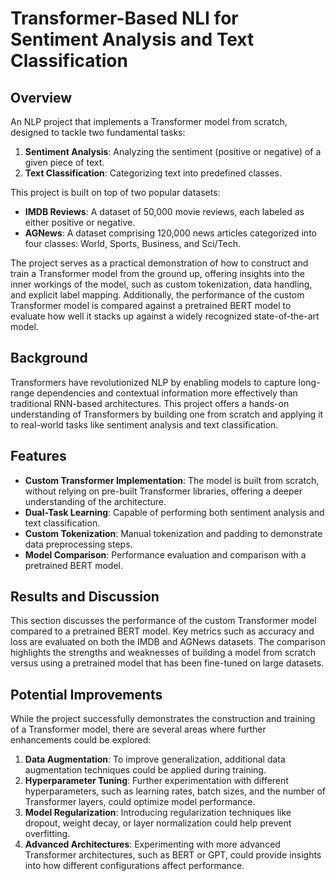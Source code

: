 # Transformer-Based NLI for Sentiment Analysis and Text Classification

## Overview

An NLP project that implements a Transformer model from scratch, designed to tackle two fundamental tasks:
1. **Sentiment Analysis**: Analyzing the sentiment (positive or negative) of a given piece of text.
2. **Text Classification**: Categorizing text into predefined classes.

This project is built on top of two popular datasets:
- **IMDB Reviews**: A dataset of 50,000 movie reviews, each labeled as either positive or negative.
- **AGNews**: A dataset comprising 120,000 news articles categorized into four classes: World, Sports, Business, and Sci/Tech.

The project serves as a practical demonstration of how to construct and train a Transformer model from the ground up, offering insights into the inner workings of the model, such as custom tokenization, data handling, and explicit label mapping. Additionally, the performance of the custom Transformer model is compared against a pretrained BERT model to evaluate how well it stacks up against a widely recognized state-of-the-art model.

## Background

Transformers have revolutionized NLP by enabling models to capture long-range dependencies and contextual information more effectively than traditional RNN-based architectures. This project offers a hands-on understanding of Transformers by building one from scratch and applying it to real-world tasks like sentiment analysis and text classification.

## Features

- **Custom Transformer Implementation**: The model is built from scratch, without relying on pre-built Transformer libraries, offering a deeper understanding of the architecture.
- **Dual-Task Learning**: Capable of performing both sentiment analysis and text classification.
- **Custom Tokenization**: Manual tokenization and padding to demonstrate data preprocessing steps.
- **Model Comparison**: Performance evaluation and comparison with a pretrained BERT model.

## Results and Discussion

This section discusses the performance of the custom Transformer model compared to a pretrained BERT model. Key metrics such as accuracy and loss are evaluated on both the IMDB and AGNews datasets. The comparison highlights the strengths and weaknesses of building a model from scratch versus using a pretrained model that has been fine-tuned on large datasets.

## Potential Improvements

While the project successfully demonstrates the construction and training of a Transformer model, there are several areas where further enhancements could be explored:

1. **Data Augmentation**: To improve generalization, additional data augmentation techniques could be applied during training.
2. **Hyperparameter Tuning**: Further experimentation with different hyperparameters, such as learning rates, batch sizes, and the number of Transformer layers, could optimize model performance.
3. **Model Regularization**: Introducing regularization techniques like dropout, weight decay, or layer normalization could help prevent overfitting.
4. **Advanced Architectures**: Experimenting with more advanced Transformer architectures, such as BERT or GPT, could provide insights into how different configurations affect performance.

